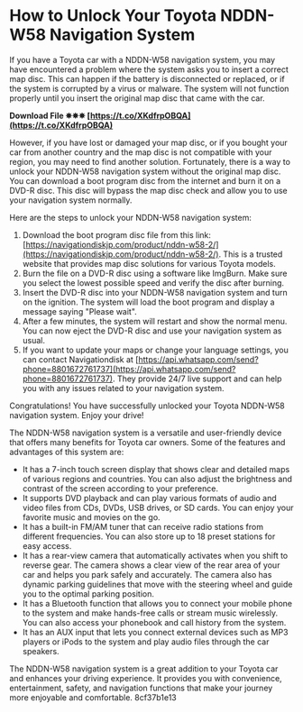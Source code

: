 
 
# How to Unlock Your Toyota NDDN-W58 Navigation System
 
If you have a Toyota car with a NDDN-W58 navigation system, you may have encountered a problem where the system asks you to insert a correct map disc. This can happen if the battery is disconnected or replaced, or if the system is corrupted by a virus or malware. The system will not function properly until you insert the original map disc that came with the car.
 
**Download File ✵✵✵ [https://t.co/XKdfrpOBQA](https://t.co/XKdfrpOBQA)**


 
However, if you have lost or damaged your map disc, or if you bought your car from another country and the map disc is not compatible with your region, you may need to find another solution. Fortunately, there is a way to unlock your NDDN-W58 navigation system without the original map disc. You can download a boot program disc from the internet and burn it on a DVD-R disc. This disc will bypass the map disc check and allow you to use your navigation system normally.
 
Here are the steps to unlock your NDDN-W58 navigation system:
 
1. Download the boot program disc file from this link: [https://navigationdiskjp.com/product/nddn-w58-2/](https://navigationdiskjp.com/product/nddn-w58-2/). This is a trusted website that provides map disc solutions for various Toyota models.
2. Burn the file on a DVD-R disc using a software like ImgBurn. Make sure you select the lowest possible speed and verify the disc after burning.
3. Insert the DVD-R disc into your NDDN-W58 navigation system and turn on the ignition. The system will load the boot program and display a message saying "Please wait".
4. After a few minutes, the system will restart and show the normal menu. You can now eject the DVD-R disc and use your navigation system as usual.
5. If you want to update your maps or change your language settings, you can contact Navigationdisk at [https://api.whatsapp.com/send?phone=8801672761737](https://api.whatsapp.com/send?phone=8801672761737). They provide 24/7 live support and can help you with any issues related to your navigation system.

Congratulations! You have successfully unlocked your Toyota NDDN-W58 navigation system. Enjoy your drive!
  
The NDDN-W58 navigation system is a versatile and user-friendly device that offers many benefits for Toyota car owners. Some of the features and advantages of this system are:

- It has a 7-inch touch screen display that shows clear and detailed maps of various regions and countries. You can also adjust the brightness and contrast of the screen according to your preference.
- It supports DVD playback and can play various formats of audio and video files from CDs, DVDs, USB drives, or SD cards. You can enjoy your favorite music and movies on the go.
- It has a built-in FM/AM tuner that can receive radio stations from different frequencies. You can also store up to 18 preset stations for easy access.
- It has a rear-view camera that automatically activates when you shift to reverse gear. The camera shows a clear view of the rear area of your car and helps you park safely and accurately. The camera also has dynamic parking guidelines that move with the steering wheel and guide you to the optimal parking position.
- It has a Bluetooth function that allows you to connect your mobile phone to the system and make hands-free calls or stream music wirelessly. You can also access your phonebook and call history from the system.
- It has an AUX input that lets you connect external devices such as MP3 players or iPods to the system and play audio files through the car speakers.

The NDDN-W58 navigation system is a great addition to your Toyota car and enhances your driving experience. It provides you with convenience, entertainment, safety, and navigation functions that make your journey more enjoyable and comfortable.
 8cf37b1e13
 
